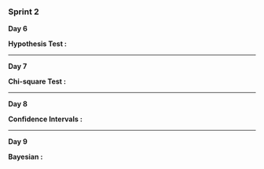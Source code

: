 ### **Sprint 2**

**Day 6**

**Hypothesis Test :** 

***

**Day 7**

**Chi-square Test :** 

***

**Day 8**

**Confidence Intervals :** 

***

**Day 9**

**Bayesian :**
